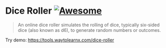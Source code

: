 # Dice Roller [![Awesome](https://cdn.rawgit.com/sindresorhus/awesome/d7305f38d29fed78fa85652e3a63e154dd8e8829/media/badge.svg)](https://github.com/sindresorhus/awesome)

>An online dice roller simulates the rolling of dice, typically six-sided dice (also known as d6), to generate random numbers or outcomes.

Try demo: https://tools.waytolearnx.com/dice-roller
